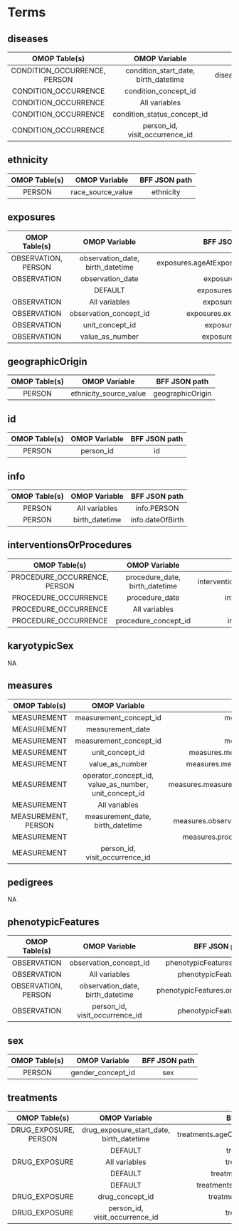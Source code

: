 # Terms

## diseases
|  OMOP Table(s)                                              | OMOP Variable                                              | BFF JSON path                                               |
|  :---:                                                      | :---:                                                      | :---:                                                       |
|  CONDITION_OCCURRENCE, PERSON                               | condition_start_date, birth_datetime                       | diseases.ageOfOnset.iso8601duration                         |
|  CONDITION_OCCURRENCE                                       | condition_concept_id                                       | diseases.diseaseCode                                        |
|  CONDITION_OCCURRENCE                                       | All variables                                              | diseases._info                                              |
|  CONDITION_OCCURRENCE                                       | condition_status_concept_id                                | diseases.stage                                              |
|  CONDITION_OCCURRENCE                                       | person_id, visit_occurrence_id                             | diseases._visit                                             |

## ethnicity
|  OMOP Table(s)                                              | OMOP Variable                                              | BFF JSON path                                               |
|  :---:                                                      | :---:                                                      | :---:                                                       |
|  PERSON                                                     | race_source_value                                          | ethnicity                                                   |

## exposures
|  OMOP Table(s)                                              | OMOP Variable                                              | BFF JSON path                                               |
|  :---:                                                      | :---:                                                      | :---:                                                       |
|  OBSERVATION, PERSON                                        | observation_date, birth_datetime                           | exposures.ageAtExposure.iso8601duration                   |
|  OBSERVATION                                                | observation_date                                           | exposures.date                                              |
|                                                             | DEFAULT                                                    | exposures.duration                                          |
|  OBSERVATION                                                | All variables                                              | exposures._info                                             |
|  OBSERVATION                                                | observation_concept_id                                     | exposures.exposureCode                                      |
|  OBSERVATION                                                | unit_concept_id                                            | exposures.unit                                              |
|  OBSERVATION                                                | value_as_number                                            | exposures.value                                             |

## geographicOrigin
|  OMOP Table(s)                                              | OMOP Variable                                              | BFF JSON path                                               |
|  :---:                                                      | :---:                                                      | :---:                                                       |
|  PERSON                                                     | ethnicity_source_value                                     | geographicOrigin                                            |

## id
|  OMOP Table(s)                                              | OMOP Variable                                              | BFF JSON path                                               |
|  :---:                                                      | :---:                                                      | :---:                                                       |
|  PERSON                                                     | person_id                                                  | id                                                          |

## info
|  OMOP Table(s)                                              | OMOP Variable                                              | BFF JSON path                                               |
|  :---:                                                      | :---:                                                      | :---:                                                       |
|  PERSON                                                     | All variables                                              | info.PERSON                                                 |
|  PERSON                                                     | birth_datetime                                             | info.dateOfBirth                                            |

## interventionsOrProcedures
|  OMOP Table(s)                                              | OMOP Variable                                              | BFF JSON path                                               |
|  :---:                                                      | :---:                                                      | :---:                                                       |
|  PROCEDURE_OCCURRENCE, PERSON                               | procedure_date, birth_datetime                             | interventionsOrProcedures.ageAtProcedure.iso8601duration    |
|  PROCEDURE_OCCURRENCE                                       | procedure_date                                             | interventionsOrProcedures.dateOfProcedure                   |
|  PROCEDURE_OCCURRENCE                                       | All variables                                              | interventionsOrProcedures._info                             |
|  PROCEDURE_OCCURRENCE                                       | procedure_concept_id                                       | interventionsOrProcedures.procedureCode                     |

## karyotypicSex
NA

## measures
|  OMOP Table(s)                                              | OMOP Variable                                              | BFF JSON path                                               |
|  :---:                                                      | :---:                                                      | :---:                                                       |
|  MEASUREMENT                                                | measurement_concept_id                                     | measures.assayCode                                          |
|  MEASUREMENT                                                | measurement_date                                           | measures.date                                               |
|  MEASUREMENT                                                | measurement_concept_id                                     | measures.assayCode                                          |
|  MEASUREMENT                                                | unit_concept_id                                            | measures.measurementValue.quantity.unit                     |
|  MEASUREMENT                                                | value_as_number                                            | measures.measurementValue.quantity.value                    |
|  MEASUREMENT                                                | operator_concept_id, value_as_number, unit_concept_id      | measures.measurementValue.quantity.referenceRange           |
|  MEASUREMENT                                                | All variables                                              | measures._info                                              |
|  MEASUREMENT, PERSON                                        | measurement_date, birth_datetime                           | measures.observationMoment.age.iso8601duration              |
|  MEASUREMENT                                                |                                                            | measures.procedure (= measures.assayCode)                   |
|  MEASUREMENT                                                | person_id, visit_occurrence_id                             | diseases._visit                                             |

## pedigrees
NA

## phenotypicFeatures
|  OMOP Table(s)                                              | OMOP Variable                                              | BFF JSON path                                               |
|  :---:                                                      | :---:                                                      | :---:                                                       |
|  OBSERVATION                                                | observation_concept_id                                     | phenotypicFeatures.featureType                              |
|  OBSERVATION                                                | All variables                                              | phenotypicFeatures._info                                    |
|  OBSERVATION, PERSON                                        | observation_date, birth_datetime                           | phenotypicFeatures.onset.isoduration                        |
|  OBSERVATION                                                | person_id, visit_occurrence_id                             | phenotypicFeatures._visit                                   |

## sex
|  OMOP Table(s)                                              | OMOP Variable                                              | BFF JSON path                                               |
|  :---:                                                      | :---:                                                      | :---:                                                       |
|  PERSON                                                     | gender_concept_id                                          | sex                                                         |

## treatments
|  OMOP Table(s)                                              | OMOP Variable                                              | BFF JSON path                                               |
|  :---:                                                      | :---:                                                      | :---:                                                       |
|  DRUG_EXPOSURE, PERSON                                      | drug_exposure_start_date, birth_datetime                   | treatments.ageOfOnset.age.iso8601duration                   |
|                                                             | DEFAULT                                                    | treatments.date                                             |
|  DRUG_EXPOSURE                                              | All variables                                              | treatments._info                                            |
|                                                             | DEFAULT                                                    | treatments.doseIntervals                                    |
|                                                             | DEFAULT                                                    | treatments.routeOfAdministration                            |
|  DRUG_EXPOSURE                                              | drug_concept_id                                            | treatments.treatmentCode                                    |
|  DRUG_EXPOSURE                                              | person_id, visit_occurrence_id                             | treatments._visit                                           |
